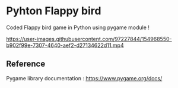 # Pyhton Flappy bird

Coded Flappy bird game in Python using pygame module !

https://user-images.githubusercontent.com/97227844/154968550-b902f99e-7307-4640-aef2-d27134622d11.mp4


## Reference 

Pygame library documentation :   https://www.pygame.org/docs/


